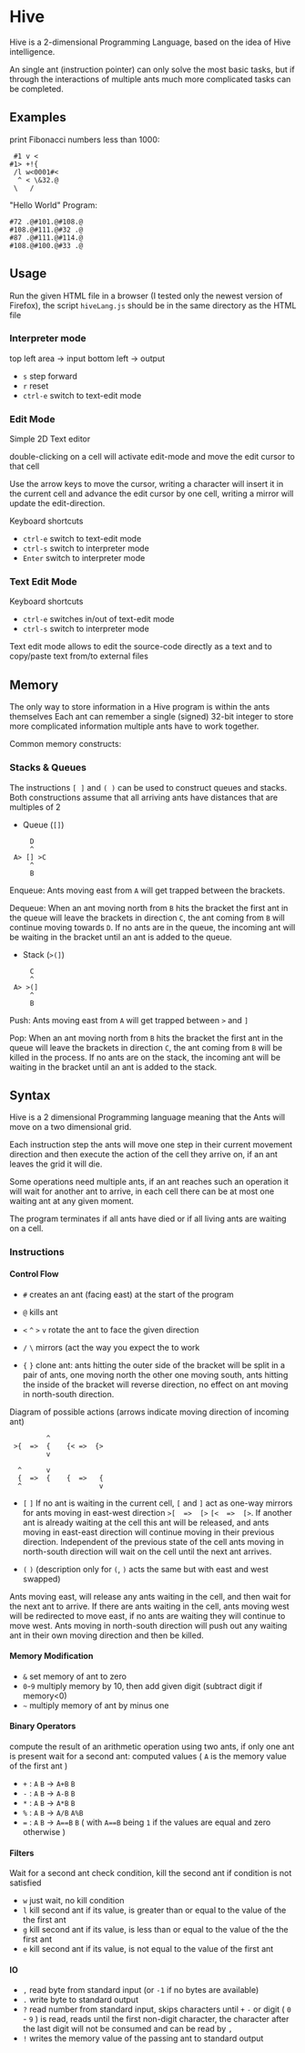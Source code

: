 # Hive
Hive is a 2-dimensional Programming Language, based on the idea of Hive intelligence.

An single ant (instruction pointer) can only solve the most basic tasks,
 but if through the interactions of multiple ants much more complicated tasks can be completed.

## Examples

print Fibonacci numbers less than 1000:
```
 #1 v <
#1> +!{
 /l w<0001#<
  ^ < \&32.@
 \   /
```

"Hello World" Program:
```
#72 .@#101.@#108.@
#108.@#111.@#32 .@
#87 .@#111.@#114.@
#108.@#100.@#33 .@
```

## Usage
Run the given HTML file in a browser (I tested only the newest version of Firefox),
the script `hiveLang.js` should be in the same directory as the HTML file

### Interpreter mode
<!-- TODO more intuitive controls -->
top left area -> input
bottom left -> output

- `s` step forward
- `r` reset
- `ctrl-e` switch to text-edit mode

### Edit Mode
Simple 2D Text editor

double-clicking on a cell will activate edit-mode and move the edit cursor to that cell

Use the arrow keys to move the cursor, writing a character will insert it in the current cell and advance the edit cursor by one cell, writing a mirror will update the edit-direction.

Keyboard shortcuts
- `ctrl-e` switch to text-edit mode
- `ctrl-s` switch to interpreter mode
- `Enter` switch to interpreter mode

### Text Edit Mode

Keyboard shortcuts
- `ctrl-e` switches in/out of text-edit mode
- `ctrl-s` switch to interpreter mode

Text edit mode allows to edit the source-code directly as a text and to copy/paste text from/to external files


## Memory
The only way to store information in a Hive program is within the ants themselves
Each ant can remember a single (signed) 32-bit integer to store more complicated information multiple ants have to work together.

Common memory constructs:
### Stacks & Queues

The instructions `[ ]` and `( )` can be used to construct queues and stacks.
Both constructions assume that all arriving ants have distances that are multiples of 2

* Queue (`[]`)

```
     D
     ^
 A> [] >C
     ^
     B
```

Enqueue:
Ants moving east from `A` will get trapped between the brackets.

Dequeue:
When an ant moving north from `B` hits the bracket the first ant in the queue will leave the brackets in direction `C`, the ant coming from `B` will continue moving towards `D`. If no ants are in the queue, the incoming ant will be waiting in the bracket until an ant is added to the queue.

* Stack (`>(]`)

```
     C
     ^
 A> >(]
     ^
     B
```

Push:
Ants moving east from `A` will get trapped between `>` and `]`

Pop:
When an ant moving north from `B` hits the bracket the first ant in the queue will leave the brackets in direction `C`, the ant coming from `B` will be killed in the process. If no ants are on the stack, the incoming ant will be waiting in the bracket until an ant is added to the stack.


## Syntax

Hive is a 2 dimensional Programming language meaning that the Ants will move on a two dimensional grid.

Each instruction step the ants will move one step in their current movement direction and then execute the action of the cell they arrive on, if an ant leaves the grid it will die.

Some operations need multiple ants, if an ant reaches such an operation it will wait for another ant to arrive,
in each cell there can be at most one waiting ant at any given moment.

The program terminates if all ants have died or if all living ants are waiting on a cell.

### Instructions

#### Control Flow
- `#` creates an ant (facing east) at the start of the program
- `@` kills ant

- `<` `^` `>` `v` rotate the ant to face the given direction
- `/` `\` mirrors (act the way you expect the to work

- `{` `}` clone ant:
 ants hitting the outer side of the bracket will be split in a pair of ants, one moving north the other one moving south,
 ants hitting the inside of the bracket will reverse direction, no effect on ant moving in north-south direction.

Diagram of possible actions (arrows indicate moving direction of incoming ant)
```
         ^
 >{  =>  {    {< =>  {>
         v 

  ^      v 
  {  =>  {    {  =>   {
  ^                   v
```

- `[` `]`
If no ant is waiting in the current cell, `[` and `]` act as one-way mirrors for ants moving in east-west direction `>[  =>  [>`  `[<  =>  [>`.
If another ant is already waiting at the cell this ant will be released, and ants moving in east-east direction will continue moving in their previous direction.
Independent of the previous state of the cell ants moving in north-south direction will wait on the cell until the next ant arrives.

<!-- XXX? formulation-->
- `(` `)` (description only for `(`, `)` acts the same but with east and west swapped)

Ants moving east, will release any ants waiting in the cell, and then wait for the next ant to arrive.
If there are ants waiting in the cell, ants moving west will be redirected to move east, 
if no ants are waiting they will continue to move west.
Ants moving in north-south direction will push out any waiting ant in their own moving direction and then be killed.

#### Memory Modification

- `&` set memory of ant to zero
- `0`-`9` multiply memory by 10, then add given digit (subtract digit if memory<0)
- `~` multiply memory of ant by minus one

#### Binary Operators

compute the result of an arithmetic operation using two ants, if only one ant is present wait for a second ant:
computed values ( `A` is the memory value of the first ant )

- `+` :  `A` `B` -> `A+B` `B`
- `-` :  `A` `B` -> `A-B` `B`
- `*` :  `A` `B` -> `A*B` `B`
- `%` :  `A` `B` -> `A/B` `A%B`
- `=` :  `A` `B` -> `A==B` `B` ( with `A==B` being `1` if the values are equal and zero otherwise )
   
#### Filters

Wait for a second ant check condition, kill the second ant if condition is not satisfied
- `w` just wait, no kill condition
- `l` kill second ant if its value, is greater than or equal to the value of the the first ant
- `g` kill second ant if its value, is less than or equal to the value of the the first ant
- `e` kill second ant if its value, is not equal to the value of the first ant

#### IO
- `,` read byte from standard input (or `-1` if no bytes are available)
- `.` write byte to standard output
- `?` read number from standard input,
  skips characters until `+` `-` or digit ( `0` - `9` ) is read, reads until the first non-digit character, the character after the last digit will not be consumed and can be read by `,`
- `!` writes the memory value of the passing ant to standard output
